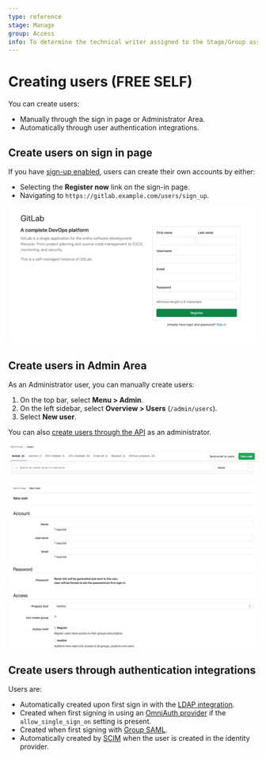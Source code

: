 ```yaml
---
type: reference
stage: Manage
group: Access
info: To determine the technical writer assigned to the Stage/Group associated with this page, see https://about.gitlab.com/handbook/engineering/ux/technical-writing/#assignments
---
```


# Creating users **(FREE SELF)**

You can create users:

- Manually through the sign in page or Administrator Area.
- Automatically through user authentication integrations.

## Create users on sign in page

If you have [sign-up enabled](../../admin_area/settings/sign_up_restrictions.md), users can create
their own accounts by either:

- Selecting the **Register now** link on the sign-in page.
- Navigating to `https://gitlab.example.com/users/sign_up`.

![Register Tab](img/register_v13_6.png)

## Create users in Admin Area

As an Administrator user, you can manually create users:

1. On the top bar, select **Menu > Admin**.
1. On the left sidebar, select **Overview > Users** (`/admin/users`).
1. Select **New user**.

You can also [create users through the API](../../../api/users.md) as an administrator.

![Administrator User Button](img/admin_user_button.png)

![Administrator User Form](img/admin_user_form.png)

## Create users through authentication integrations

Users are:

- Automatically created upon first sign in with the [LDAP integration](../../../administration/auth/ldap/index.md).
- Created when first signing in using an [OmniAuth provider](../../../integration/omniauth.md) if
  the `allow_single_sign_on` setting is present.
- Created when first signing with [Group SAML](../../group/saml_sso/index.md).
- Automatically created by [SCIM](../../group/saml_sso/scim_setup.md) when the user is created in
  the identity provider.
